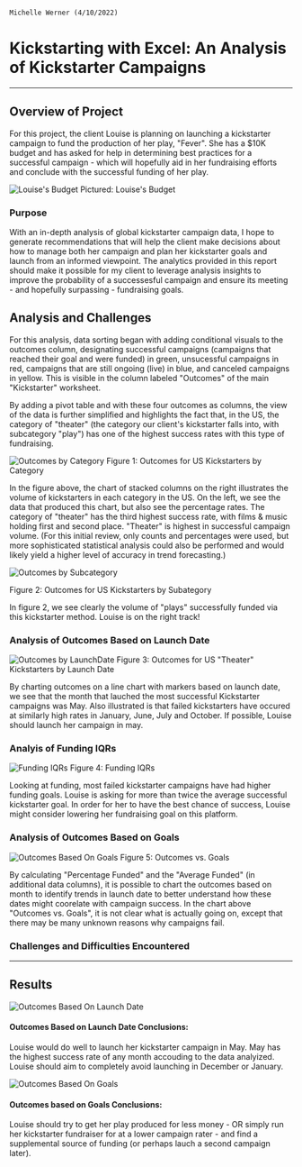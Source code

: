                                                                                            Michelle Werner (4/10/2022)
# Kickstarting with Excel: An Analysis of Kickstarter Campaigns 
---

## Overview of Project

For this project, the client Louise is planning on launching a kickstarter campaign to fund the production of her play, "Fever". She has a $10K budget and has asked for help in determining best practices for a successful campaign - which will hopefully aid in her fundraising efforts and conclude with the successful funding of her play. 

![Louise's Budget](Assets/FeverKickstarterforLouise.png)
Pictured: Louise's Budget

### Purpose

With an in-depth analysis of global kickstarter campaign data, I hope to generate recommendations that will help the client make decisions about how to manage both her campaign and plan her kickstarter goals and launch  from an informed viewpoint. The analytics provided in this report should make it possible for my client to leverage analysis insights to improve the probability of a successesful campaign and ensure its meeting - and hopefully surpassing - fundraising goals. 



## Analysis and Challenges

For this analysis, data sorting began with adding conditional visuals to the outcomes column, designating successful campaigns (campaigns that reached their goal and were funded) in green, unsucessful campaigns in red, campaigns that are still ongoing (live) in blue, and canceled campaigns in yellow. This is visible in the column labeled "Outcomes" of the main "Kickstarter" worksheet. 

By adding a pivot table and with these four outcomes as columns, the view of the data is further simplified and highlights the fact that, in the US, the category of "theater" (the category our client's kickstarter falls into, with subcategory "play") has one of the highest success rates with this type of fundraising.


![Outcomes by Category](Assets/Kickstarter_ParentCategoryOutcomes_US_withData.png)
Figure 1: Outcomes for US Kickstarters by Category

In the figure above, the chart of stacked columns on the right illustrates the volume of kickstarters in each category in the US. On the left, we see the data that produced this chart, but also see the percentage rates.  The category of "theater" has the third highest success rate, with films & music holding first and second place. "Theater" is highest in successful campaign volume. (For this initial review, only counts and percentages were used, but more sophisticated statistical analysis could also be performed and would likely yield a higher level of accuracy in trend forecasting.)


![Outcomes by Subcategory](Assets/Kickstarter_SubategoryOutcomes_US.png)

Figure 2: Outcomes for US Kickstarters by Subategory

In figure 2, we see clearly the volume of "plays" successfully funded via this kickstarter method. Louise is on the right track!


### Analysis of Outcomes Based on Launch Date

![Outcomes by LaunchDate](Assets/Kickstarter_TheaterOutcomesBasedOnLauchDate_withData.png)
Figure 3: Outcomes for US "Theater" Kickstarters by Launch Date

By charting outcomes on a line chart with markers based on launch date, we see that the month that lauched the most successful Kickstarter campaigns was May. Also illustrated is that failed kickstarters have occured at similarly high rates in January, June, July and October.  If possible, Louise should launch her campaign in may.

### Analyis of Funding IQRs

![Funding IQRs](Assets/Funding_IQRs.png)
Figure 4: Funding IQRs

Looking at funding, most failed kickstarter campaigns have had higher funding goals. Louise is asking for more than twice the average successful kickstarter goal.  In order for her to have the best chance of success, Louise might consider lowering her fundraising goal on this platform.

### Analysis of Outcomes Based on Goals

![Outcomes Based On Goals](Assets/Outcomes_vs_Goals.png)
Figure 5: Outcomes vs. Goals

By calculating "Percentage Funded" and the "Average Funded" (in additional data columns), it is possible to chart the outcomes based on month to identify trends in launch date to better understand how these dates might coorelate with campaign success. In the chart above "Outcomes vs. Goals", it is not clear what is actually going on, except that there may be many unknown reasons why campaigns fail.


### Challenges and Difficulties Encountered
---
## Results

![Outcomes Based On Launch Date](Assets/Theater_Outcomes_vs_Launch.png)
#### Outcomes Based on Launch Date Conclusions:

Louise would do well to launch her kickstarter campaign in May. May has the highest success rate of any month accouding to the data analyized.  Louise should aim to completely avoid launching in December or January.


![Outcomes Based On Goals](Assets/Outcomes_vs_Goals.png)
#### Outcomes based on Goals Conclusions:

Louise should try to get her play produced for less money - OR simply run her kickstarter fundraiser for at a lower campaign rater - and find a supplemental source of funding (or perhaps lauch a second campaign later).
